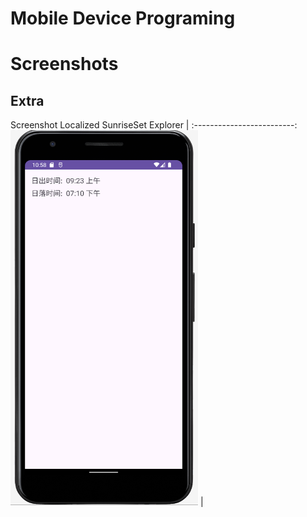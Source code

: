 # Mobile Device Programing


# Screenshots




<h2>Extra</h2>

Screenshot Localized SunriseSet Explorer  | 
:-------------------------:
<img src="Screenshots/screenshot.png" width="300" height="600"/> | 


